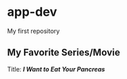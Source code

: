 # app-dev
My first repository
## **My Favorite Series/Movie**

Title: ***I Want to Eat Your Pancreas***
